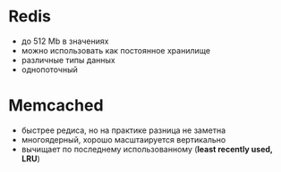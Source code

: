 # Redis
- до 512 Mb в значениях
- можно использовать как постоянное хранилище
- различные типы данных
- однопоточный

# Memcached
- быстрее редиса, но на практике разница не заметна
- многоядерный, хорошо масштаируется вертикально
- вычищает по последнему использованному (**least recently used, LRU**)

